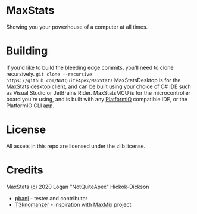 # MaxStats
Showing you your powerhouse of a computer at all times.

# Building
If you'd like to build the bleeding edge commits, you'll need to clone recursively.
```git clone --recursive https://github.com/NotQuiteApex/MaxStats```
MaxStatsDesktop is for the MaxStats desktop client, and can be built using your choice of C# IDE such as Visual Studio or JetBrains Rider. MaxStatsMCU is for the microcontroller board you're using, and is built with any [PlatformIO](https://platformio.org/) compatible IDE, or the PlatformIO CLI app.

# License
All assets in this repo are licensed under the zlib license.

# Credits
MaxStats (c) 2020 Logan "NotQuiteApex" Hickok-Dickson
* [pbanj](https://github.com/pbanj/) - tester and contributor
* [T3knomanzer](https://github.com/T3knomanzer) - inspiration with [MaxMix](https://github.com/t3knomanzer/maxmix-software) project
